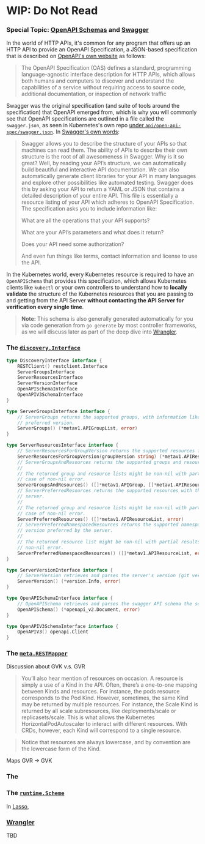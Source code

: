 # WIP: Do Not Read

### Special Topic: [OpenAPI Schemas](https://spec.openapis.org/oas/latest.html) and [Swagger](https://swagger.io/docs/specification/2-0/what-is-swagger/)

In the world of HTTP APIs, it's common for any program that offers up an HTTP API to provide an OpenAPI Specification, a JSON-based specification that is described on [OpenAPI's own website](https://spec.openapis.org/oas/latest.html) as follows:

> The OpenAPI Specification (OAS) defines a standard, programming language-agnostic interface description for HTTP APIs, which allows both humans and computers to discover and understand the capabilities of a service without requiring access to source code, additional documentation, or inspection of network traffic

Swagger was the original specification (and suite of tools around the specification) that OpenAPI emerged from, which is why you will commonly see that OpenAPI specifications are outlined in a file called the `swagger.json`, as seen in Kubernetes's own repo [under `api/open-api-spec/swagger.json`](https://github.com/kubernetes/kubernetes/blob/release-1.5/api/openapi-spec/swagger.json). In [Swagger's own words](https://swagger.io/docs/specification/2-0/what-is-swagger/):

> Swagger allows you to describe the structure of your APIs so that machines can read them. The ability of APIs to describe their own structure is the root of all awesomeness in Swagger. Why is it so great? Well, by reading your API’s structure, we can automatically build beautiful and interactive API documentation. We can also automatically generate client libraries for your API in many languages and explore other possibilities like automated testing. Swagger does this by asking your API to return a YAML or JSON that contains a detailed description of your entire API. This file is essentially a resource listing of your API which adheres to OpenAPI Specification. The specification asks you to include information like:
>
> What are all the operations that your API supports?
>
> What are your API’s parameters and what does it return?
>
> Does your API need some authorization?
>
> And even fun things like terms, contact information and license to use the API.

In the Kubernetes world, every Kubernetes resource is required to have an `OpenAPISchema` that provides this specification, which allows Kubernetes clients like `kubectl` or your own controllers to understand how to **locally validate** the structure of the Kubernetes resources that you are passing to and getting from the API Server **without contacting the API Server for verification every single time**.

> **Note:** This schema is also generally generated automatically for you via code generation from `go generate` by most controller frameworks, as we will discuss later as part of the deep dive into [Wrangler](#wranglerhttpsgithubcomrancherwrangler).

### The [`discovery.Interface`](https://pkg.go.dev/k8s.io/client-go/discovery#DiscoveryInterface)

```go
type DiscoveryInterface interface {
	RESTClient() restclient.Interface
	ServerGroupsInterface
	ServerResourcesInterface
	ServerVersionInterface
	OpenAPISchemaInterface
	OpenAPIV3SchemaInterface
}

type ServerGroupsInterface interface {
	// ServerGroups returns the supported groups, with information like supported versions and the
	// preferred version.
	ServerGroups() (*metav1.APIGroupList, error)
}

type ServerResourcesInterface interface {
	// ServerResourcesForGroupVersion returns the supported resources for a group and version.
	ServerResourcesForGroupVersion(groupVersion string) (*metav1.APIResourceList, error)
	// ServerGroupsAndResources returns the supported groups and resources for all groups and versions.
	//
	// The returned group and resource lists might be non-nil with partial results even in the
	// case of non-nil error.
	ServerGroupsAndResources() ([]*metav1.APIGroup, []*metav1.APIResourceList, error)
	// ServerPreferredResources returns the supported resources with the version preferred by the
	// server.
	//
	// The returned group and resource lists might be non-nil with partial results even in the
	// case of non-nil error.
	ServerPreferredResources() ([]*metav1.APIResourceList, error)
	// ServerPreferredNamespacedResources returns the supported namespaced resources with the
	// version preferred by the server.
	//
	// The returned resource list might be non-nil with partial results even in the case of
	// non-nil error.
	ServerPreferredNamespacedResources() ([]*metav1.APIResourceList, error)
}

type ServerVersionInterface interface {
	// ServerVersion retrieves and parses the server's version (git version).
	ServerVersion() (*version.Info, error)
}

type OpenAPISchemaInterface interface {
	// OpenAPISchema retrieves and parses the swagger API schema the server supports.
	OpenAPISchema() (*openapi_v2.Document, error)
}

type OpenAPIV3SchemaInterface interface {
	OpenAPIV3() openapi.Client
}
```

### The [`meta.RESTMapper`](https://pkg.go.dev/k8s.io/apimachinery/pkg/api/meta#RESTMapper)

Discussion about GVK v.s. GVR

> You’ll also hear mention of resources on occasion. A resource is simply a use of a Kind in the API. Often, there’s a one-to-one mapping between Kinds and resources. For instance, the pods resource corresponds to the Pod Kind. However, sometimes, the same Kind may be returned by multiple resources. For instance, the Scale Kind is returned by all scale subresources, like deployments/scale or replicasets/scale. This is what allows the Kubernetes HorizontalPodAutoscaler to interact with different resources. With CRDs, however, each Kind will correspond to a single resource.

> Notice that resources are always lowercase, and by convention are the lowercase form of the Kind.

Maps GVR -> GVK

### The 

### The [`runtime.Scheme`](https://pkg.go.dev/k8s.io/client-go/pkg/runtime#Scheme)



In [Lasso](https://github.com/rancher/lasso), 

### [Wrangler](https://github.com/rancher/wrangler)

TBD